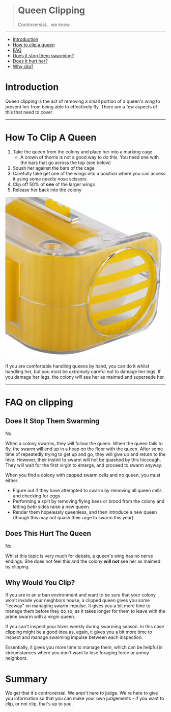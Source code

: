 > # Queen Clipping
> 
> Controversial... we know
---

* [Introduction](#introduction)
* [How to clip a queen](#how-to-clip-a-queen)
* [FAQ](#faq-on-clipping)
* [Does it stop them swarming?](#does-it-stop-them-swarming)
* [Does it hurt her?](#does-this-hurt-the-queen)
* [Why clip?](#why-would-you-clip)

# Introduction

Queen clipping is the act of removing a small portion of a queen's wing to prevent her from being able to effectively fly. There are a few aspects of this that need to cover

---

# How To Clip A Queen

1. Take the queen from the colony and place her into a marking cage
    * A crown of thorns is not a good way to do this. You need one with the bars that go across the top (see below)
1. Sqush her against the bars of the cage
1. Carefully take get one of the wings into a position where you can access it using some needle nose scissors
1. Clip off 50% of **one** of the larger wings
1. Release her back into the colony

![Image of a queen marking cage](/images/marking_cage.webp)

If you are comfortable handling queens by hand, you can do it whilst handling her, but you must be *extremely* careful not to damage her legs. If you damage her legs, the colony *will* see her as maimed and supersede her.

---

# FAQ on clipping

## Does It Stop Them Swarming

No. 

When a colony swarms, they will follow the queen. When the queen fails to fly, the swarm will end up in a heap on the floor with the queen. After some time of repeatedly trying to get up and go, they will give up and return to the hive. However, their instint to swarm will not be quashed by this hiccough. They will wait for the first virgin to emerge, and proceed to swarm anyway.

When you find a colony with capped swarm cells and no queen, you must either:
* Figure out if they have attempted to swarm by removing all queen cells and checking for eggs
* Performing a split by removing flying bees or brood from the colony and letting *both* sides raise a new queen.
* Render them hopelessly queenless, and then introduce a new queen (though this may not quash their urge to swarm this year)

## Does This Hurt The Queen

No. 

Whilst this topic is very much for debate, a queen's wing has no nerve endings. She does not feel this and the colony **will not** see her as maimed by clipping. 

## Why Would You Clip?

If you are in an urban environment and want to be sure that your colony won't invade your neighbors house, a clipped queen gives you some "leeway" on managing swarm impulse. It gives you a bit more time to manage them before they do so, as it takes longer for them to leave with the prime swarm with a virgin queen. 

If you can't inspect your hives weekly during swarming season. In this case clipping might be a good idea as, again, it gives you a bit more time to inspect and manage swarming impulse between each inspection. 

Essentially, it gives you more time to manage them, which can be helpful in circumstances where you don't want to lose foraging force or annoy neighbors. 

# Summary

We get that it's controversial. We aren't here to judge. We're here to give you information so that you can make your own judgements - if you want to clip, or not clip, that's up to you. 